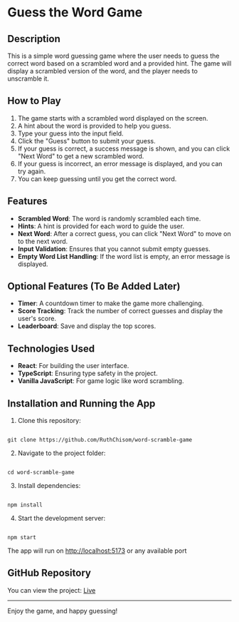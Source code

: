 # Guess the Word Game

## Description
This is a simple word guessing game where the user needs to guess the correct word based on a scrambled word and a provided hint. The game will display a scrambled version of the word, and the player needs to unscramble it.

## How to Play
1. The game starts with a scrambled word displayed on the screen.
2. A hint about the word is provided to help you guess.
3. Type your guess into the input field.
4. Click the "Guess" button to submit your guess.
5. If your guess is correct, a success message is shown, and you can click "Next Word" to get a new scrambled word.
6. If your guess is incorrect, an error message is displayed, and you can try again.
7. You can keep guessing until you get the correct word.

## Features
- **Scrambled Word**: The word is randomly scrambled each time.
- **Hints**: A hint is provided for each word to guide the user.
- **Next Word**: After a correct guess, you can click "Next Word" to move on to the next word.
- **Input Validation**: Ensures that you cannot submit empty guesses.
- **Empty Word List Handling**: If the word list is empty, an error message is displayed.

## Optional Features (To Be Added Later)
- **Timer**: A countdown timer to make the game more challenging.
- **Score Tracking**: Track the number of correct guesses and display the user's score.
- **Leaderboard**: Save and display the top scores.

## Technologies Used
- **React**: For building the user interface.
- **TypeScript**: Ensuring type safety in the project.
- **Vanilla JavaScript**: For game logic like word scrambling.

## Installation and Running the App

1. Clone this repository:
```

git clone https://github.com/RuthChisom/word-scramble-game

```

2. Navigate to the project folder:
```

cd word-scramble-game

```

3. Install dependencies:
```

npm install

```

4. Start the development server:
```

npm start

```

The app will run on [http://localhost:5173](http://localhost:5173) or any available port

## GitHub Repository

You can view the project: [Live](https://word-scramble-game-three-alpha.vercel.app)

---

Enjoy the game, and happy guessing!